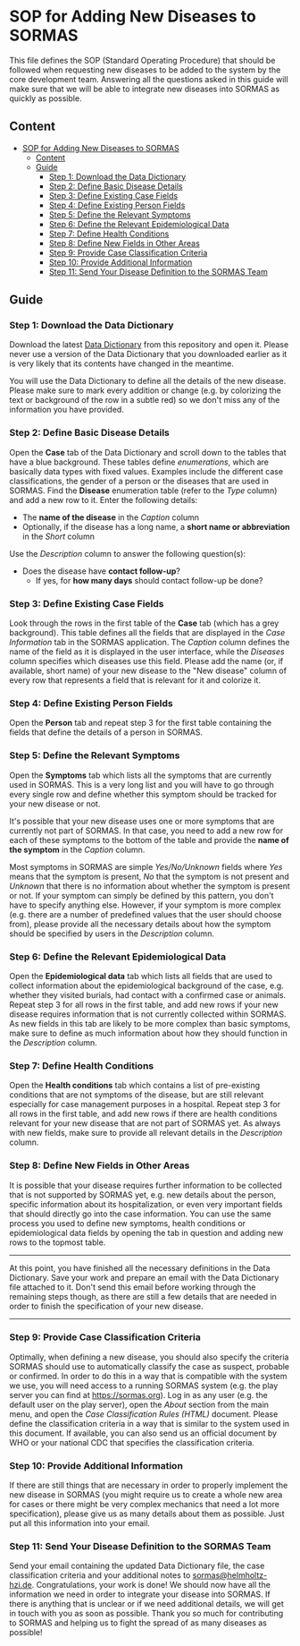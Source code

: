 # SOP for Adding New Diseases to SORMAS

This file defines the SOP (Standard Operating Procedure) that should be followed when requesting new diseases to be added to the system by the core development team. Answering all the questions asked in this guide will make sure that we will be able to integrate new diseases into SORMAS as quickly as possible.

## Content
- [SOP for Adding New Diseases to SORMAS](#sop-for-adding-new-diseases-to-sormas)
  - [Content](#content)
  - [Guide](#guide)
    - [Step 1: Download the Data Dictionary](#step-1-download-the-data-dictionary)
    - [Step 2: Define Basic Disease Details](#step-2-define-basic-disease-details)
    - [Step 3: Define Existing Case Fields](#step-3-define-existing-case-fields)
    - [Step 4: Define Existing Person Fields](#step-4-define-existing-person-fields)
    - [Step 5: Define the Relevant Symptoms](#step-5-define-the-relevant-symptoms)
    - [Step 6: Define the Relevant Epidemiological Data](#step-6-define-the-relevant-epidemiological-data)
    - [Step 7: Define Health Conditions](#step-7-define-health-conditions)
    - [Step 8: Define New Fields in Other Areas](#step-8-define-new-fields-in-other-areas)
    - [Step 9: Provide Case Classification Criteria](#step-9-provide-case-classification-criteria)
    - [Step 10: Provide Additional Information](#step-10-provide-additional-information)
    - [Step 11: Send Your Disease Definition to the SORMAS Team](#step-11-send-your-disease-definition-to-the-sormas-team)

## Guide

### Step 1: Download the Data Dictionary

Download the latest [Data Dictionary](https://github.com/sormas-foundation/SORMAS-Project/raw/development/sormas-api/src/main/resources/doc/SORMAS_Data_Dictionary.xlsx) from this repository and open it. Please never use a version of the Data Dictionary that you downloaded earlier as it is very likely that its contents have changed in the meantime.

You will use the Data Dictionary to define all the details of the new disease. Please make sure to mark every addition or change (e.g. by colorizing the text or background of the row in a subtle red) so we don't miss any of the information you have provided.

### Step 2: Define Basic Disease Details

Open the **Case** tab of the Data Dictionary and scroll down to the tables that have a blue background. These tables define *enumerations*, which are basically data types with fixed values.
Examples include the different case classifications, the gender of a person or the diseases that are used in SORMAS. Find the **Disease** enumeration table (refer to the *Type* column) and add a new row to it. Enter the following details:

* The **name of the disease** in the *Caption* column
* Optionally, if the disease has a long name, a **short name or abbreviation** in the *Short* column

Use the *Description* column to answer the following question(s):

* Does the disease have **contact follow-up**?
  * If yes, for **how many days** should contact follow-up be done?

### Step 3: Define Existing Case Fields

Look through the rows in the first table of the **Case** tab (which has a grey background). This table defines all the fields that are displayed in the *Case Information* tab in the SORMAS application.
The *Caption* column defines the name of the field as it is displayed in the user interface, while the *Diseases* column specifies which diseases use this field. Please add the name (or, if available, short name) of your new disease to the "New disease" column of every row that represents a field that is relevant for it and colorize it.

### Step 4: Define Existing Person Fields
Open the **Person** tab and repeat step 3 for the first table containing the fields that define the details of a person in SORMAS.

### Step 5: Define the Relevant Symptoms
Open the **Symptoms** tab which lists all the symptoms that are currently used in SORMAS. This is a very long list and you will have to go through every single row and define whether this symptom should be tracked for your new disease or not.

It's possible that your new disease uses one or more symptoms that are currently not part of SORMAS. In that case, you need to add a new row for each of these symptoms to the bottom of the table and provide the **name of the symptom** in the *Caption* column.

Most symptoms in SORMAS are simple *Yes/No/Unknown* fields where *Yes* means that the symptom is present, *No* that the symptom is not present and *Unknown* that there is no information about whether the symptom is present or not. If your symptom can simply be defined by this pattern, you don't have to specify anything else.
However, if your symptom is more complex (e.g. there are a number of predefined values that the user should choose from), please provide all the necessary details about how the symptom should be specified by users in the *Description* column.

### Step 6: Define the Relevant Epidemiological Data

Open the **Epidemiological data** tab which lists all fields that are used to collect information about the epidemiological background of the case, e.g. whether they visited burials, had contact with a confirmed case or animals. Repeat step 3 for all rows in the first table, and add new rows if your new disease requires information that is not currently collected within SORMAS.
As new fields in this tab are likely to be more complex than basic symptoms, make sure to define as much information about how they should function in the *Description* column.

### Step 7: Define Health Conditions
Open the **Health conditions** tab which contains a list of pre-existing conditions that are not symptoms of the disease, but are still relevant especially for case management purposes in a hospital. Repeat step 3 for all rows in the first table, and add new rows if there are health conditions relevant for your new disease that are not part of SORMAS yet.
As always with new fields, make sure to provide all relevant details in the *Description* column.

### Step 8: Define New Fields in Other Areas
It is possible that your disease requires further information to be collected that is not supported by SORMAS yet, e.g. new details about the person, specific information about its hospitalization, or even very important fields that should directly go into the case information.
You can use the same process you used to define new symptoms, health conditions or epidemiological data fields by opening the tab in question and adding new rows to the topmost table.

---

At this point, you have finished all the necessary definitions in the Data Dictionary. Save your work and prepare an email with the Data Dictionary file attached to it. Don't send this email before working through the remaining steps though, as there are still a few details that are needed in order to finish the specification of your new disease.

---

### Step 9: Provide Case Classification Criteria
Optimally, when defining a new disease, you should also specify the criteria SORMAS should use to automatically classify the case as suspect, probable or confirmed. In order to do this in a way that is compatible with the system we use, you will need access to a running SORMAS system (e.g. the play server you can find at <https://sormas.org>).
Log in as any user (e.g. the default user on the play server), open the *About* section from the main menu, and open the *Case Classification Rules (HTML)* document. Please define the classification criteria in a way that is similar to the system used in this document. If available, you can also send us an official document by WHO or your national CDC that specifies the classification criteria.

### Step 10: Provide Additional Information
If there are still things that are necessary in order to properly implement the new disease in SORMAS (you might require us to create a whole new area for cases or there might be very complex mechanics that need a lot more specification), please give us as many details about them as possible. Just put all this information into your email.

### Step 11: Send Your Disease Definition to the SORMAS Team
Send your email containing the updated Data Dictionary file, the case classification criteria and your additional notes to sormas@helmholtz-hzi.de. Congratulations, your work is done! We should now have all the information we need in order to integrate your disease into SORMAS.
If there is anything that is unclear or if we need additional details, we will get in touch with you as soon as possible. Thank you so much for contributing to SORMAS and helping us to fight the spread of as many diseases as possible!
